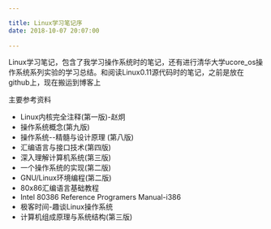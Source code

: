 ```yaml
---

title: Linux学习笔记序
date: 2018-10-07 20:07:00
 
---
```

Linux学习笔记，包含了我学习操作系统时的笔记，还有进行清华大学ucore_os操作系统系列实验的学习总结。和阅读Linux0.11源代码时的笔记，之前是放在github上，现在搬运到博客上

主要参考资料
- Linux内核完全注释(第一版)-赵炯
- 操作系统概念(第九版)
- 操作系统--精髓与设计原理 (第八版)
- 汇编语言与接口技术(第四版)
- 深入理解计算机系统(第三版)
- 一个操作系统的实现(第二版)
- GNU/Linux环境编程(第二版)
- 80x86汇编语言基础教程
- Intel 80386 Reference Programers Manual-i386
- 极客时间-趣谈Linux操作系统
- 计算机组成原理与系统结构(第三版)
